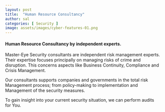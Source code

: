 ```yaml
---
layout: post
title:  "Human Resource Consultancy"
author: sal
categories: [ Security ]
image: assets/images/cyber-features-01.png
---
```


#### Human Resource Consultancy by independent experts.

Master-Eye Security consultants are independent risk management experts.
Their expertise focuses principally on managing risks of crime and disruption.
This concerns aspects like Business Continuity, Compliance and Crisis
Management.

Our consultants supports companies and governments in the total risk
Management process; from policy-making to implementation and 
Management of the security measures.

To gain insight into your current security situation, we can perform audits for
You. 
